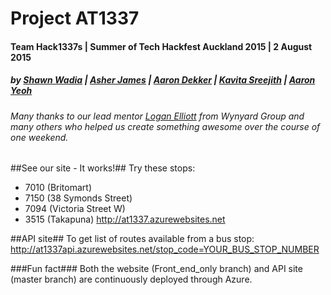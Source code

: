 # Project AT1337 
#### Team Hack1337s   |   Summer of Tech Hackfest Auckland 2015  | 2 August 2015

##### by [Shawn Wadia](https://github.com/shawnw3) |  [Asher James](https://github.com/asherjames) |  [Aaron Dekker](https://github.com/DefinitelyMaybe) | [Kavita Sreejith](https://github.com/KavitaSreejith) | [Aaron Yeoh](https://github.com/AaronYeoh)
###### Many thanks to our lead mentor [Logan Elliott](https://github.com/LoganElliott) from Wynyard Group and many others who helped us create something awesome over the course of one weekend. 


##See our site - It works!##
Try these stops: 
* 7010 (Britomart) 
* 7150 (38 Symonds Street) 
* 7094 (Victoria Street W) 
* 3515 (Takapuna)
http://at1337.azurewebsites.net

##API site##
To get list of routes available from a bus stop:
http://at1337api.azurewebsites.net/stop_code=YOUR_BUS_STOP_NUMBER

###Fun fact###
Both the website (Front_end_only branch) and API site (master branch) are continuously deployed through Azure. 
